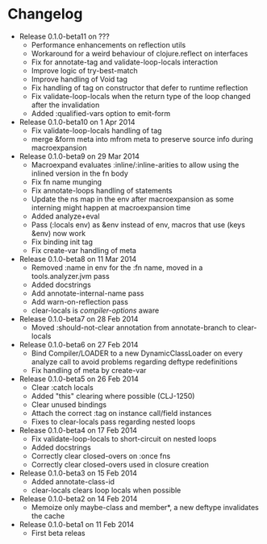 Changelog
========================================
* Release 0.1.0-beta11 on ???
  * Performance enhancements on reflection utils
  * Workaround for a weird behaviour of clojure.reflect on interfaces
  * Fix for annotate-tag and validate-loop-locals interaction
  * Improve logic of try-best-match
  * Improve handling of Void tag
  * Fix handling of tag on constructor that defer to runtime reflection
  * Fix validate-loop-locals when the return type of the loop changed after the invalidation
  * Added :qualified-vars option to emit-form
* Release 0.1.0-beta10 on 1 Apr 2014
  * Fix validate-loop-locals handling of tag
  * merge &form meta into mfrom meta to preserve source info during macroexpansion
* Release 0.1.0-beta9 on 29 Mar 2014
  * Macroexpand evaluates :inline/:inline-arities to allow using the inlined version
    in the fn body
  * Fix fn name munging
  * Fix annotate-loops handling of statements
  * Update the ns map in the env after macroexpansion as some interning might
    happen at macroexpansion time
  * Added analyze+eval
  * Pass (:locals env) as &env instead of env, macros that use (keys &env) now work
  * Fix binding init tag
  * Fix create-var handling of meta
* Release 0.1.0-beta8 on 11 Mar 2014
  * Removed :name in env for the :fn name, moved in a tools.analyzer.jvm pass
  * Added docstrings
  * Add annotate-internal-name pass
  * Add warn-on-reflection pass
  * clear-locals is *compiler-options* aware
* Release 0.1.0-beta7 on 28 Feb 2014
  * Moved :should-not-clear annotation from annotate-branch to clear-locals
* Release 0.1.0-beta6 on 27 Feb 2014
  * Bind Compiler/LOADER to a new DynamicClassLoader on every analyze call to avoid
    problems regarding deftype redefinitions
  * Fix handling of meta by create-var
* Release 0.1.0-beta5 on 26 Feb 2014
  * Clear :catch locals
  * Added "this" clearing where possible (CLJ-1250)
  * Clear unused bindings
  * Attach the correct :tag on instance call/field instances
  * Fixes to clear-locals pass regarding nested loops
* Release 0.1.0-beta4 on 17 Feb 2014
  * Fix validate-loop-locals to short-circuit on nested loops
  * Added docstrings
  * Correctly clear closed-overs on :once fns
  * Correctly clear closed-overs used in closure creation
* Release 0.1.0-beta3 on 15 Feb 2014
  * Added annotate-class-id
  * clear-locals clears loop locals when possible
* Release 0.1.0-beta2 on 14 Feb 2014
  * Memoize only maybe-class and member*, a new deftype invalidates the cache
* Release 0.1.0-beta1 on 11 Feb 2014
  * First beta releas
